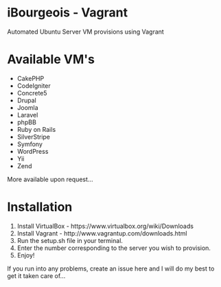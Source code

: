 iBourgeois - Vagrant
===============

Automated Ubuntu Server VM provisions using Vagrant

<h1>Available VM's</h1>
<ul>
<li>CakePHP</li>
<li>CodeIgniter</li>
<li>Concrete5</li>
<li>Drupal</li>
<li>Joomla</li>
<li>Laravel</li>
<li>phpBB</li>
<li>Ruby on Rails</li>
<li>SilverStripe</li>
<li>Symfony</li>
<li>WordPress</li>
<li>Yii</li>
<li>Zend</li>
</ul>

<p>More available upon request...</p>

<h1>Installation</h1>
<ol>
    <li>Install VirtualBox - https://www.virtualbox.org/wiki/Downloads</li>
    <li>Install Vagrant - http://www.vagrantup.com/downloads.html</li>
    <li>Run the setup.sh file in your terminal.</li>
    <li>Enter the number corresponding to the server you wish to provision.</li>
    <li>Enjoy!</li>
</ol>

<p>If you run into any problems, create an issue here and I will do my best to get it taken care of...</p>
